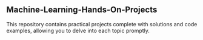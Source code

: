 ## Machine-Learning-Hands-On-Projects

This repository contains practical projects complete with solutions and code examples, allowing you to delve into each topic promptly.
